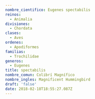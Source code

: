 ```yaml
---
nombre_cientifico: Eugenes spectabilis
reinos:
  - Animalia
divisiones:
  - Chordata
clases:
  - Aves
ordenes:
  - Apodiformes
familias:
  - Trochilidae
generos:
  - Eugenes
title: spectabilis
nombre_comun: Colibrí Magnífico
nombre_ingles: Magnificent Hummingbird
draft: 'false'
date: 2018-02-18T18:55:27.087Z
---
```


